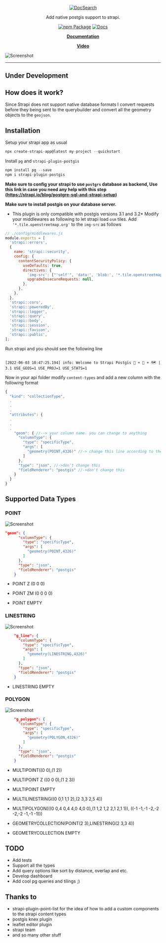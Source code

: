 
<div align="center">

[![DocSearch](https://github.com/am2222/strapi-plugin-postgis/raw/main/images/github-logo.png?raw=true)](https://am2222.github.io/strapi-plugin-postgis/)

Add native postgis support to strapi.
  
  [![npm Package](https://github.com/am2222/strapi-plugin-postgis/actions/workflows/npm-publish.yml/badge.svg)](https://github.com/am2222/strapi-plugin-postgis/actions/workflows/npm-publish.yml) [![Docs](https://github.com/am2222/strapi-plugin-postgis/actions/workflows/docs-publish-github.yml/badge.svg)](https://github.com/am2222/strapi-plugin-postgis/actions/workflows/docs-publish-github.yml)

<p align="center">
  <strong>
  <a href="https://am2222.github.io/strapi-plugin-postgis/">Documentation</a>
   
 <a href="https://youtu.be/THLGTUNbV1k">Video </a>
  </strong>
</p>
</div>

![Screenshot](https://github.com/am2222/strapi-plugin-postgis/raw/main/images/screenshot.png?raw=true)

---



## Under Development 

## How does it work?
Since Strapi does not support native database formats I convert requests before they being sent to the querybuilder and convert all the geometry objects to the `geojson`. 

## Installation

Setup your strapi app as usual

```javascript
npx create-strapi-app@latest my-project --quickstart
```

Install `pg` and `strapi-plugin-postgis` 

```javascript
npm install pg --save
npm i strapi-plugin-postgis

```

**Make sure to config your strapi to use `postgrs` database as backend, Use this link in case you need any help with this step (https://strapi.io/blog/postgre-sql-and-strapi-setup)**

**Make sure to install postgis on your database server.** 
* This plugin is only compatible with postgis versions 3.1 and 3.2*
Modify your middlewares as following to let strapi load `osm` tiles. Add `'*.tile.openstreetmap.org'` to the `img-src` as follows


```javascript
// ./config/middlewares.js
module.exports = [
  'strapi::errors',
  {
    name: 'strapi::security',
    config: {
      contentSecurityPolicy: {
        useDefaults: true,
        directives: {
          'img-src': ["'self'", 'data:', 'blob:', '*.tile.openstreetmap.org'],
          upgradeInsecureRequests: null,
        },
      },
    },
  },
  'strapi::cors',
  'strapi::poweredBy',
  'strapi::logger',
  'strapi::query',
  'strapi::body',
  'strapi::session',
  'strapi::favicon',
  'strapi::public',
];


```

Run strapi and you should see the following line

```

[2022-06-03 10:47:25.194] info: Welcome to Strapi Postgis 🚀 + 🐘 + 🗺️ | 3.1 USE_GEOS=1 USE_PROJ=1 USE_STATS=1
```




Now in your api folder modify `content-types` and add a new column with the following format

```javascript
{
  "kind": "collectionType",
  .
  .
  .
  "attributes": {
  .
  .
  .
    "geom": { //--> your column name. you can change to anything
      "columnType": {
        "type": "specificType",
        "args": [
          "geometry(POINT,4326)" //-> change this line according to the Supported Data Types section
        ]
      },
      "type": "json", //->don't change this
      "fieldRenderer": "postgis" //->don't change this
    }
  }
}

```




## Supported Data Types

### POINT

![Screenshot](https://github.com/am2222/strapi-plugin-postgis/raw/main/images/points.png?raw=true)
```json
"geom": {
      "columnType": {
        "type": "specificType",
        "args": [
          "geometry(POINT,4326)"
        ]
      },
      "type": "json",
      "fieldRenderer": "postgis"
    }

```
* POINT Z (0 0 0)

* POINT ZM (0 0 0 0)

* POINT EMPTY

### LINESTRING
![Screenshot](https://github.com/am2222/strapi-plugin-postgis/raw/main/images/linestring.png?raw=true)

```json
    "g_line": {
      "columnType": {
        "type": "specificType",
        "args": [
          "geometry(LINESTRING,4326)"
        ]
      },
      "type": "json",
      "fieldRenderer": "postgis"
    }


```

* LINESTRING EMPTY

### POLYGON

![Screenshot](https://github.com/am2222/strapi-plugin-postgis/raw/main/images/polygon.png?raw=true)

```json
    "g_polygon": {
      "columnType": {
        "type": "specificType",
        "args": [
          "geometry(POLYGON,4326)"
        ]
      },
      "type": "json",
      "fieldRenderer": "postgis"
    }

```

* MULTIPOINT((0 0),(1 2))

* MULTIPOINT Z ((0 0 0),(1 2 3))

* MULTIPOINT EMPTY

* MULTILINESTRING((0 0,1 1,1 2),(2 3,3 2,5 4))

* MULTIPOLYGON(((0 0,4 0,4 4,0 4,0 0),(1 1,2 1,2 2,1 2,1 1)), ((-1 -1,-1 -2,-2 -2,-2 -1,-1 -1)))

* GEOMETRYCOLLECTION(POINT(2 3),LINESTRING(2 3,3 4))

* GEOMETRYCOLLECTION EMPTY


## TODO
- Add tests
- Support all the types
- Add query options like sort by distance, overlap and etc.
- Develop dashboard
- Add cool pg queries and tilings ;)


## Thanks to
* strapi-plugin-point-list for the idea of how to add a custom components to the strapi content types
* postgis knex plugin
* leaflet editor plugin
* strapi team
* and so many other stuff 
